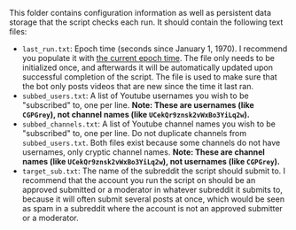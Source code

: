 This folder contains configuration information as well as persistent data storage that the script checks each run. It should contain the following text files:

- `last_run.txt`: Epoch time (seconds since January 1, 1970). I recommend you populate it with [the current epoch time](http://www.epochconverter.com/clock). The file only needs to be initialized once, and afterwards it will be automatically updated upon successful completion of the script. The file is used to make sure that the bot only posts videos that are new since the time it last ran.
- `subbed_users.txt`: A list of Youtube usernames you wish to be "subscribed" to, one per line. **Note: These are usernames (like `CGPGrey`), not channel names (like `UCekQr9znsk2vWxBo3YiLq2w`).**
- `subbed_channels.txt`: A list of Youtube channel names you wish to be "subscribed" to, one per line. Do not duplicate channels from `subbed_users.txt`. Both files exist because some channels do not have usernames, only cryptic channel names. **Note: These are channel names (like `UCekQr9znsk2vWxBo3YiLq2w`), not usernames (like `CGPGrey`).**
- `target_sub.txt`: The name of the subreddit the script should submit to. I recommend that the account you run the script on should be an approved submitted or a moderator in whatever subreddit it submits to, because it will often submit several posts at once, which would be seen as spam in a subreddit where the account is not an approved submitter or a moderator.